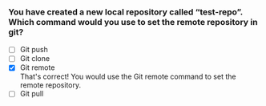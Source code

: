 ### You have created a new local repository called “test-repo”. Which command would you use to set the remote repository in git?

- [ ] Git push
- [ ] Git clone
- [x] Git remote <br>
      That's correct! You would use the Git remote command to set the remote repository.
- [ ] Git pull
